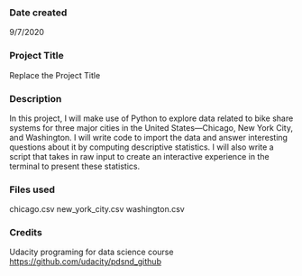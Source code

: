 ### Date created
9/7/2020

### Project Title
Replace the Project Title

### Description
In this project, I will make use of Python to explore data related to bike share systems for three major cities in the United States—Chicago, New York City, and Washington. 
I will write code to import the data and answer interesting questions about it by computing descriptive statistics. 
I will also write a script that takes in raw input to create an interactive experience in the terminal to present these statistics.

### Files used
chicago.csv
new_york_city.csv
washington.csv

### Credits
Udacity programing for data science course 
https://github.com/udacity/pdsnd_github

